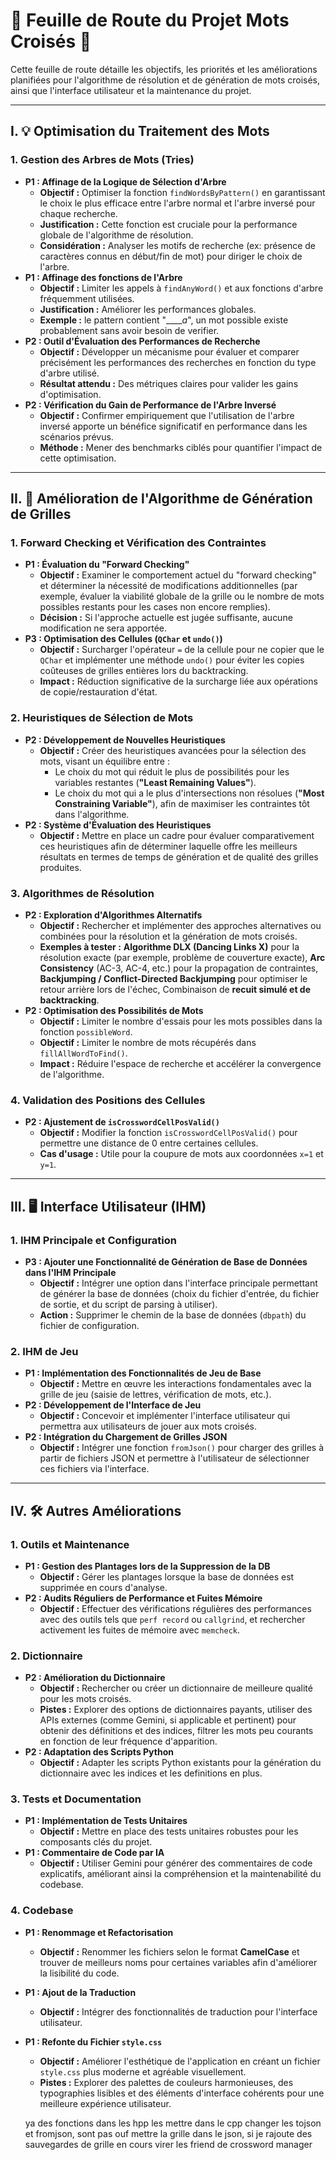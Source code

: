 # 🚀 Feuille de Route du Projet Mots Croisés 🚀

Cette feuille de route détaille les objectifs, les priorités et les améliorations planifiées pour l'algorithme de résolution et de génération de mots croisés, ainsi que l'interface utilisateur et la maintenance du projet.

---

## I. 💡 Optimisation du Traitement des Mots

### 1. Gestion des Arbres de Mots (Tries)

* **P1 : Affinage de la Logique de Sélection d'Arbre**
    * **Objectif :** Optimiser la fonction `findWordsByPattern()` en garantissant le choix le plus efficace entre l'arbre normal et l'arbre inversé pour chaque recherche.
    * **Justification :** Cette fonction est cruciale pour la performance globale de l'algorithme de résolution.
    * **Considération :** Analyser les motifs de recherche (ex: présence de caractères connus en début/fin de mot) pour diriger le choix de l'arbre.
* **P1 : Affinage des fonctions de l'Arbre**
    * **Objectif :** Limiter les appels à `findAnyWord()` et aux fonctions d'arbre fréquemment utilisées.
    * **Justification :** Améliorer les performances globales.
    * **Exemple :** le pattern contient "_____a_", un mot possible existe probablement sans avoir besoin de verifier.
* **P2 : Outil d'Évaluation des Performances de Recherche**
    * **Objectif :** Développer un mécanisme pour évaluer et comparer précisément les performances des recherches en fonction du type d'arbre utilisé.
    * **Résultat attendu :** Des métriques claires pour valider les gains d'optimisation.
* **P2 : Vérification du Gain de Performance de l'Arbre Inversé**
    * **Objectif :** Confirmer empiriquement que l'utilisation de l'arbre inversé apporte un bénéfice significatif en performance dans les scénarios prévus.
    * **Méthode :** Mener des benchmarks ciblés pour quantifier l'impact de cette optimisation.

---

## II. 🧩 Amélioration de l'Algorithme de Génération de Grilles

### 1. Forward Checking et Vérification des Contraintes

* **P1 : Évaluation du "Forward Checking"**
    * **Objectif :** Examiner le comportement actuel du "forward checking" et déterminer la nécessité de modifications additionnelles (par exemple, évaluer la viabilité globale de la grille ou le nombre de mots possibles restants pour les cases non encore remplies).
    * **Décision :** Si l'approche actuelle est jugée suffisante, aucune modification ne sera apportée.
* **P3 : Optimisation des Cellules (`QChar` et `undo()`)**
    * **Objectif :** Surcharger l'opérateur `=` de la cellule pour ne copier que le `QChar` et implémenter une méthode `undo()` pour éviter les copies coûteuses de grilles entières lors du backtracking.
    * **Impact :** Réduction significative de la surcharge liée aux opérations de copie/restauration d'état.

### 2. Heuristiques de Sélection de Mots

* **P2 : Développement de Nouvelles Heuristiques**
    * **Objectif :** Créer des heuristiques avancées pour la sélection des mots, visant un équilibre entre :
        * Le choix du mot qui réduit le plus de possibilités pour les variables restantes (**"Least Remaining Values"**).
        * Le choix du mot qui a le plus d'intersections non résolues (**"Most Constraining Variable"**), afin de maximiser les contraintes tôt dans l'algorithme.
* **P2 : Système d'Évaluation des Heuristiques**
    * **Objectif :** Mettre en place un cadre pour évaluer comparativement ces heuristiques afin de déterminer laquelle offre les meilleurs résultats en termes de temps de génération et de qualité des grilles produites.

### 3. Algorithmes de Résolution

* **P2 : Exploration d'Algorithmes Alternatifs**
    * **Objectif :** Rechercher et implémenter des approches alternatives ou combinées pour la résolution et la génération de mots croisés.
    * **Exemples à tester :** **Algorithme DLX (Dancing Links X)** pour la résolution exacte (par exemple, problème de couverture exacte), **Arc Consistency** (AC-3, AC-4, etc.) pour la propagation de contraintes, **Backjumping / Conflict-Directed Backjumping** pour optimiser le retour arrière lors de l'échec, Combinaison de **recuit simulé et de backtracking**.
* **P2 : Optimisation des Possibilités de Mots**
    * **Objectif :** Limiter le nombre d'essais pour les mots possibles dans la fonction `possibleWord`.
    * **Objectif :** Limiter le nombre de mots récupérés dans `fillAllWordToFind()`.
    * **Impact :** Réduire l'espace de recherche et accélérer la convergence de l'algorithme.

### 4. Validation des Positions des Cellules

* **P2 : Ajustement de `isCrosswordCellPosValid()`**
    * **Objectif :** Modifier la fonction `isCrosswordCellPosValid()` pour permettre une distance de 0 entre certaines cellules.
    * **Cas d'usage :** Utile pour la coupure de mots aux coordonnées `x=1` et `y=1`.

---

## III. 🖥️ Interface Utilisateur (IHM)

### 1. IHM Principale et Configuration

* **P3 : Ajouter une Fonctionnalité de Génération de Base de Données dans l'IHM Principale**
    * **Objectif :** Intégrer une option dans l'interface principale permettant de générer la base de données (choix du fichier d'entrée, du fichier de sortie, et du script de parsing à utiliser).
    * **Action :** Supprimer le chemin de la base de données (`dbpath`) du fichier de configuration.

### 2. IHM de Jeu

* **P1 : Implémentation des Fonctionnalités de Jeu de Base**
    * **Objectif :** Mettre en œuvre les interactions fondamentales avec la grille de jeu (saisie de lettres, vérification de mots, etc.).
* **P2 : Développement de l'Interface de Jeu**
    * **Objectif :** Concevoir et implémenter l'interface utilisateur qui permettra aux utilisateurs de jouer aux mots croisés.
* **P2 : Intégration du Chargement de Grilles JSON**
    * **Objectif :** Intégrer une fonction `fromJson()` pour charger des grilles à partir de fichiers JSON et permettre à l'utilisateur de sélectionner ces fichiers via l'interface.

---

## IV. 🛠️ Autres Améliorations

### 1. Outils et Maintenance

* **P1 : Gestion des Plantages lors de la Suppression de la DB**
    * **Objectif :** Gérer les plantages lorsque la base de données est supprimée en cours d'analyse.
* **P2 : Audits Réguliers de Performance et Fuites Mémoire**
    * **Objectif :** Effectuer des vérifications régulières des performances avec des outils tels que `perf record` ou `callgrind`, et rechercher activement les fuites de mémoire avec `memcheck`.

### 2. Dictionnaire

* **P2 : Amélioration du Dictionnaire**
    * **Objectif :** Rechercher ou créer un dictionnaire de meilleure qualité pour les mots croisés.
    * **Pistes :** Explorer des options de dictionnaires payants, utiliser des APIs externes (comme Gemini, si applicable et pertinent) pour obtenir des définitions et des indices, filtrer les mots peu courants en fonction de leur fréquence d'apparition.
* **P2 : Adaptation des Scripts Python**
    * **Objectif :** Adapter les scripts Python existants pour la génération du dictionnaire avec les indices et les definitions en plus.

### 3. Tests et Documentation

* **P1 : Implémentation de Tests Unitaires**
    * **Objectif :** Mettre en place des tests unitaires robustes pour les composants clés du projet.
* **P1 : Commentaire de Code par IA**
    * **Objectif :** Utiliser Gemini pour générer des commentaires de code explicatifs, améliorant ainsi la compréhension et la maintenabilité du codebase.

### 4. Codebase

* **P1 : Renommage et Refactorisation**
    * **Objectif :** Renommer les fichiers selon le format **CamelCase** et trouver de meilleurs noms pour certaines variables afin d'améliorer la lisibilité du code.
* **P1 : Ajout de la Traduction**
    * **Objectif :** Intégrer des fonctionnalités de traduction pour l'interface utilisateur.

* **P1 : Refonte du Fichier `style.css`**
    * **Objectif :** Améliorer l'esthétique de l'application en créant un fichier `style.css` plus moderne et agréable visuellement.
    * **Pistes :** Explorer des palettes de couleurs harmonieuses, des typographies lisibles et des éléments d'interface cohérents pour une meilleure expérience utilisateur.

    ya des fonctions dans les hpp les mettre dans le cpp
    changer les tojson et fromjson, sont pas ouf
    mettre la grille dans le json, si je rajoute des sauvegardes de grille en cours
    virer les friend de crossword manager